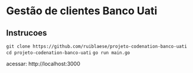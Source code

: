 # Gestão de clientes Banco Uati

## Instrucoes

`git clone https://github.com/ruiblaese/projeto-codenation-banco-uati`
`cd projeto-codenation-banco-uati`
`go run main.go`

acessar: http://localhost:3000